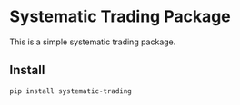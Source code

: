 # Systematic Trading Package

This is a simple systematic trading package.


## Install

```bash
pip install systematic-trading
```

